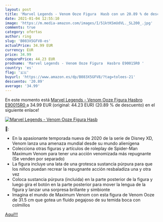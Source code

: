 ```yaml
---
layout: post
title: 'Marvel Legends - Venom Ooze Figura  Hasb con un 20.89 % de descuento'
date: 2021-01-04 12:55:10
image: 'https://m.media-amazon.com/images/I/51ktKSmUdVL._SL200_.jpg'
comments: true
category: ofertas
author: ring
slug: 'B083X5GFV8-es'
actualPrice: 34.99 EUR
currency: EUR
price: 34.99
comparePrice: 44.23 EUR
prodname: 'Marvel Legends - Venom Ooze Figura  Hasbro E90015R0 '
country: 'es'
flag: '🇪🇸'
buyurl: 'https://www.amazon.es/dp/B083X5GFV8/?tag=tolees-21'
descuento: '20.89'
average: '34.99'
---
```


En este momento está [Marvel Legends - Venom Ooze Figura  Hasbro E90015R0 ](https://www.amazon.es/dp/B083X5GFV8/?tag=tolees-21) a 34.99 EUR (original: 44.23 EUR) (20.89 %  de descuento) en el siguiente enlace!

[![Marvel Legends - Venom Ooze Figura  Hasb](https://m.media-amazon.com/images/I/51ktKSmUdVL._SL200_.jpg)](https://www.amazon.es/dp/B083X5GFV8/?tag=tolees-21)

🔎:

- En la apasionante temporada nueva de 2020 de la serie de Disney XD, Venom lanza una amenaza mundial desde su mundo alienígena
- Colecciona otras figuras y artículos de roleplay de Spider-Man Maximum Venom para tener una acción venomizada más repugnante (Se venden por separado)
- La figura incluye una lata de una grotesca sustancia púrpura para que los niños puedan recrear la repugnante acción resbaladiza una y otra vez
- Coloca sustancia púrpura (incluida) en la parte posterior de la figura y luego gira el botón en la parte posterior para mover la lengua de la figura y lanzar una sorpresa brillante y simbionte
- Imagina el mundo de Maximum Venom con esta figura de Venom Ooze de 31.5 cm que gotea un fluido pegajoso de su temida boca con colmillos

[Aquí!!!](https://www.amazon.es/dp/B083X5GFV8/?tag=tolees-21)
